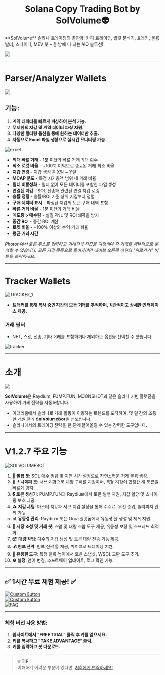 <h1 align="center"> Solana Copy Trading Bot by SolVolume👽 </h1>  
**SolVolume** 솔라나 트레이딩의 끝판왕! 카피 트레이딩, 월릿 분석기, 트래커, 볼륨 빌더, 스나이퍼, MEV 봇 – 한 방에 다 되는 AIO 솔루션!.

![](files/SITE.png)

---

# Parser/Analyzer Wallets  
![](files/line.gif)  

## **기능:**  
1. **계약 데이터를 빠르게 파싱하여 분석 가능.**  
2. **무제한의 지갑 및 계약 데이터 파싱 지원.**  
3. **다양한 필터링 옵션을 통해 원하는 데이터만 추출.**  
4. **자동으로 Excel 파일 생성으로 실시간 모니터링 가능.**  

![excel](https://github.com/user-attachments/assets/4d70e408-13c4-479c-bd46-8e66e3479fac)

- **최대 빠른 거래** - 1분 미만의 빠른 거래 최대 횟수  
- **최소 로켓 비율** - +100% 이익으로 종료된 거래 최소 비율  
- **지갑 연령** - 지갑 생성 후 X일 ~ Y일  
- **MCAP 분포** - 특정 시가총액 범위 내 거래 비율  
- **필터 비활성화** - 필터 없이 모든 데이터를 포함한 파일 생성  
- **연결된 지갑** - SOL 전송과 관련된 연결 지갑 로깅  
- **승률 정렬** - 승률/ROI 기준 상위 지갑부터 정렬  
- **구매 데이터 표시** - 파싱된 지갑의 토큰 구매 내역 포함  
- **빠른 거래 비율** - 1분 미만의 거래 비율  
- **매도량 > 매수량** - 실질 PNL 및 ROI 왜곡을 방지  
- **중간 ROI** - 중간 ROI 계산  
- **로켓 비율** - +100% 이상의 수익 거래 비율  
- **평균 거래 시간**  

*Photon에서 토큰 주소를 입력하고 거래자의 지갑을 지정하여 각 거래를 세부적으로 분석할 수 있습니다. 모든 지갑 목록으로 돌아가려면 테이블 오른쪽 상단의 "뒤로가기" 버튼을 클릭하세요.*  

---

# Tracker Wallets  
![TRACKER_1](https://github.com/user-attachments/assets/438dfb40-eb66-49e1-8aaa-e0d6cf16e10d)

- **트래커를 통해 복사 중인 지갑의 모든 거래를 추적하며, 직관적이고 상세한 인터페이스 제공.**

### **거래 필터**
- NFT, 스왑, 전송, 기타 거래를 포함하거나 제외하는 옵션을 선택할 수 있습니다.  

![tracker](https://github.com/user-attachments/assets/dbd72fc5-faeb-49e9-b37c-03457ce34b45)

---

# 소개  
![](files/line.gif)  

**SolVolume**은 Raydium, PUMP.FUN, MOONSHOT과 같은 솔라나 기반 플랫폼을 사용하여 거래 전략을 자동화합니다.  
- 이더리움에서 솔라나로 거래 활동이 이동하는 트렌드를 포착하여, 몇 달 간의 조용한 개발 끝에 **SolVolumeBot**을 선보입니다.  
- 솔라나에서의 트레이딩 전략을 한 단계 끌어올릴 수 있는 강력한 도구입니다.  

---

# V1.2.7 주요 기능  
![SOLVOLUMEBOT](https://github.com/user-attachments/assets/7c2d9cd7-7f22-47cf-8656-928fbd2ddbab)  

1. **💎 볼륨 봇**: SOL 매수 범위 및 지연 시간 설정으로 자연스러운 거래 볼륨 생성.  
2. **🎯 스나이퍼 봇**: 서브 지갑으로 대량 구매를 지원하며, 특정 지갑이 민팅한 새 토큰을 빠르게 감지.  
3. **💲 토큰 생성기**: PUMP.FUN과 Raydium에서 토큰 발행 지원, 지갑 할당 및 스나이핑 보호 제공.  
4. **⚠️ 지갑 세팅**: 마스터 지갑과 서브 지갑 설정을 통해 수수료, 우선 순위, 슬리피지 관리 가능.  
5. **📊 유동성 관리**: Raydium 또는 Orca 플랫폼에서 유동성 풀 생성 및 제거 지원.  
6. **🔄 시장 조성 및 거래 봇**: 스왑 및 대량 스왑 도구 제공, 유동성 보장 및 스프레드 최적화.  
7. **📦 대량 작업**: 다수의 지갑 생성 및 토큰 대량 전송 기능 제공.  
8. **💰 펌프 전략**: 펌프 전략 툴 제공, 마이크로 트레이딩 지원.  
9. **📜 유용한 도구**: 특정 블록 높이에서 토큰 스냅샷, WSOL 교환 도구 추가.  
10. **⚙️ 설정**: 언어 변경, 소프트웨어 업데이트, 로그 확인 가능.  

---

## ✅ **1시간 무료 체험 제공!** ✅  

[![Custom Button](https://img.shields.io/badge/클릭-웹사이트-blue?style=for-the-badge)](https://solvolume.fun)  
[![Custom Button](https://img.shields.io/badge/가격-blue?style=for-the-badge)](https://solvolume.fun/#carousel_7e48)  
[![FAQ](https://img.shields.io/badge/FAQ-blue?style=for-the-badge)](https://solvolume.fun/FAQ.html)  

---

### 체험 버전 사용 방법:
1. **웹사이트에서 "FREE TRIAL" 클릭 후 키를 얻으세요.**  
2. **키를 복사하고 "TAKE ADVANTAGE" 클릭.**  
3. **키를 입력하고 봇 다운로드.**

---

> **💡 TIP**  
> 이해하기 어려운 부분이 있다면, [저희에게 연락하세요!](https://t.me/SolVolSupp_bot)
